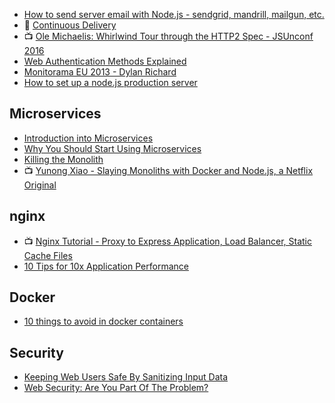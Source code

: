 - [How to send server email with Node.js - sendgrid, mandrill, mailgun, etc.](https://youtu.be/zrXOjWICmGw?list=PLoYCgNOIyGAApoDfJHjmMgGNlYenKg5jO)
- :notebook: [Continuous Delivery](https://medium.com/continuous-delivery/continuous-delivery-3a4a55baa58a#.zdbnne30w)
- :tv: [Ole Michaelis: Whirlwind Tour through the HTTP2 Spec - JSUnconf 2016](https://youtu.be/UBtU606qWOI)
- [Web Authentication Methods Explained](https://blog.risingstack.com/web-authentication-methods-explained/)
- [Monitorama EU 2013 - Dylan Richard](https://vimeo.com/75176595)
- [How to set up a node.js production server](https://dennisbeatty.com/how-to-set-up-a-node-js-production-server/)

## Microservices
- [Introduction into Microservices](https://specify.io/concepts/microservices)
- [Why You Should Start Using Microservices](https://blog.risingstack.com/why-you-should-start-using-microservices/)
- [Killing the Monolith](https://blog.risingstack.com/killing-the-monolithic-architecture/)
- :tv: [Yunong Xiao - Slaying Monoliths with Docker and Node.js, a Netflix Original](https://youtu.be/B90OabhYJpA)

## nginx
- :tv: [Nginx Tutorial - Proxy to Express Application, Load Balancer, Static Cache Files](https://youtu.be/FJrs0Ar9asY)
- [10 Tips for 10x Application Performance](https://www.nginx.com/blog/10-tips-for-10x-application-performance/)

## Docker
- [10 things to avoid in docker containers](http://developerblog.redhat.com/2016/02/24/10-things-to-avoid-in-docker-containers/)

## Security
- [Keeping Web Users Safe By Sanitizing Input Data](https://www.smashingmagazine.com/2011/01/keeping-web-users-safe-by-sanitizing-input-data/)
- [Web Security: Are You Part Of The Problem?](https://www.smashingmagazine.com/2010/01/web-security-primer-are-you-part-of-the-problem/)
